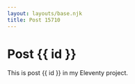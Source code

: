```yaml
---
layout: layouts/base.njk
title: Post 15710
---
```


# Post {{ id }}

This is post {{ id }} in my Eleventy project.
